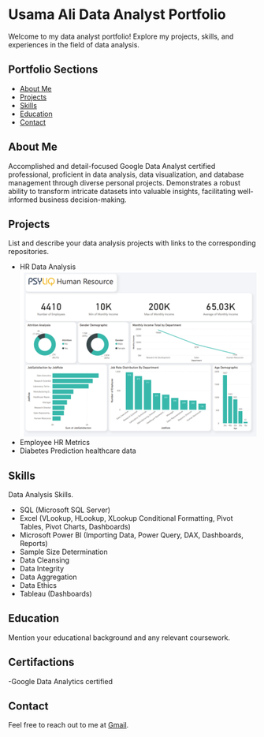 
# Usama Ali Data Analyst Portfolio

Welcome to my data analyst portfolio! Explore my projects, skills, and experiences in the field of data analysis.

## Portfolio Sections
- [About Me](#about-me)
- [Projects](#projects)
- [Skills](#skills)
- [Education](#education)
- [Contact](#contact)

## About Me
Accomplished and detail-focused Google Data Analyst certified professional, proficient in data analysis, data visualization, and database management through diverse personal projects. Demonstrates a robust ability to transform intricate datasets into valuable insights, facilitating well-informed business decision-making.

## Projects
List and describe your data analysis projects with links to the corresponding repositories.
- HR Data Analysis
  ![Human Resource Data Analysis Project](DashboardHR1.png)
- Employee HR Metrics
- Diabetes Prediction healthcare data

## Skills
 Data Analysis Skills.
- SQL (Microsoft SQL Server)
- Excel (VLookup, HLookup, XLookup Conditional 
  Formatting, Pivot Tables, Pivot Charts, Dashboards)
- Microsoft Power BI (Importing Data, Power Query, 
DAX, Dashboards, Reports)
- Sample Size Determination
- Data Cleansing
- Data Integrity 
- Data Aggregation
- Data Ethics
- Tableau (Dashboards)


## Education
Mention your educational background and any relevant coursework.

## Certifactions 
-Google Data Analytics certified

## Contact
Feel free to reach out to me at [Gmail](mailto:usamakhan4254@gmail.com).
